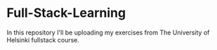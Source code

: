 # Full-Stack-Learning
In this repository I'll be uploading my exercises from The University of Helsinki fullstack course.   
